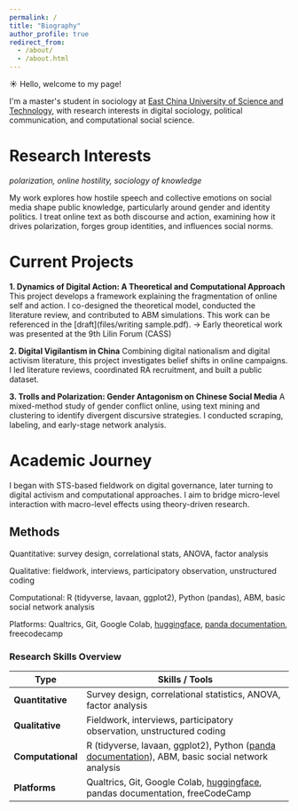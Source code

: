 ```yaml
---
permalink: /
title: "Biography"
author_profile: true
redirect_from: 
  - /about/
  - /about.html
---
```


☀️ Hello, welcome to my page!

I'm a master's student in sociology at [East China University of Science and Technology](https://www.ecust.edu.cn/), with research interests in digital sociology, political communication, and computational social science.


Research Interests
======
*polarization, online hostility, sociology of knowledge*

My work explores how hostile speech and collective emotions on social media shape public knowledge, particularly around gender and identity politics. I treat online text as both discourse and action, examining how it drives polarization, forges group identities, and influences social norms.


Current Projects
======

**1. Dynamics of Digital Action: A Theoretical and Computational Approach**
This project develops a framework explaining the fragmentation of online self and action. I co-designed the theoretical model, conducted the literature review, and contributed to ABM simulations.
This work can be referenced in the [draft](files/writing sample.pdf).
→ Early theoretical work was presented at the 9th Lilin Forum (CASS)

**2. Digital Vigilantism in China**
Combining digital nationalism and digital activism literature, this project investigates belief shifts in online campaigns. I led literature reviews, coordinated RA recruitment, and built a public dataset.

**3. Trolls and Polarization: Gender Antagonism on Chinese Social Media**
A mixed-method study of gender conflict online, using text mining and clustering to identify divergent discursive strategies. I conducted scraping, labeling, and early-stage network analysis.


Academic Journey
======

I began with STS-based fieldwork on digital governance, later turning to digital activism and computational approaches. I aim to bridge micro-level interaction with macro-level effects using theory-driven research.

Methods
------

Quantitative: survey design, correlational stats, ANOVA, factor analysis

Qualitative: fieldwork, interviews, participatory observation, unstructured coding

Computational: R (tidyverse, lavaan, ggplot2), Python (pandas), ABM, basic social network analysis

Platforms: Qualtrics, Git, Google Colab, [huggingface](https://huggingface.co/), [panda documentation](https://pandas.pydata.org/docs/), freecodecamp

### Research Skills Overview

| Type           | Skills / Tools                                                                 |
|----------------|---------------------------------------------------------------------------------|
| **Quantitative** | Survey design, correlational statistics, ANOVA, factor analysis                |
| **Qualitative**  | Fieldwork, interviews, participatory observation, unstructured coding         |
| **Computational**| R (tidyverse, lavaan, ggplot2), Python ([panda documentation](https://pandas.pydata.org/docs/)), ABM, basic social network analysis |
| **Platforms**    | Qualtrics, Git, Google Colab, [huggingface](https://huggingface.co/), pandas documentation, freeCodeCamp |




